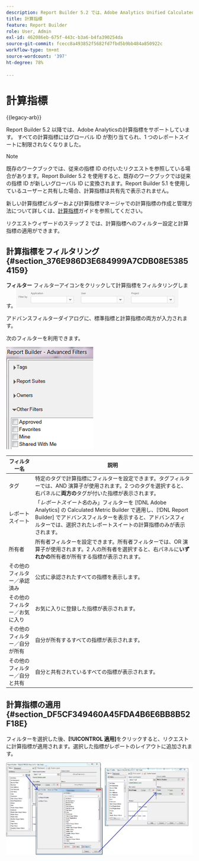 ```yaml
---
description: Report Builder 5.2 では、Adobe Analytics Unified Calculated Metrics がサポートされています。これにより、すべての計算指標にグローバル ID が付けられ、複数のレポートスイートで使用することができるようになりました。
title: 計算指標
feature: Report Builder
role: User, Admin
exl-id: 462086eb-675f-443c-b3a6-b4fa390254da
source-git-commit: fcecc8a493852f5682fd7fbd5b9bb484a850922c
workflow-type: tm+mt
source-wordcount: '397'
ht-degree: 78%

---
```


# 計算指標

{{legacy-arb}}

Report Builder 5.2 以降では、Adobe Analyticsの計算指標をサポートしています。 すべての計算指標にはグローバル ID が割り当てられ、1 つのレポートスイートに制限されなくなりました。

>[!NOTE]
>
>既存のワークブックでは、従来の指標 ID の付いたリクエストを参照している場合があります。Report Builder 5.2 を使用すると、既存のワークブックでは従来の指標 ID が新しいグローバル ID に変換されます。Report Builder 5.1 を使用しているユーザーと共有した場合、計算指標は共有先で表示されません。

新しい計算指標ビルダーおよび計算指標マネージャでの計算指標の作成と管理方法について詳しくは、[計算指標](https://experienceleague.adobe.com/docs/analytics/components/calculated-metrics/cm-overview.html?lang=ja)ガイドを参照してください。

リクエストウィザードのステップ 2 では、計算指標へのフィルター設定と計算指標の適用ができます。

## 計算指標をフィルタリング {#section_376E986D3E684999A7CDB08E53854159}

**フィルター** フィルターアイコンをクリックして計算指標をフィルタリングします。![ アプリケーション、ユーザー、プロジェクトの各フィールドを示すフィルターオプションのスクリーンショット。](/help/admin/admin/assets/filter.png)

アドバンスフィルターダイアログに、標準指標と計算指標の両方が入力されます。

次のフィルターを利用できます。

![ 次の表で説明されている詳細フィルターオプションを示すスクリーンショット。](assets/advanced_filters.png)

| フィルター名 | 説明 |
|---|---|
| タグ | 特定のタグで計算指標にフィルターを設定できます。タグフィルターでは、AND 演算子が使用されます。2 つのタグを選択すると、右パネルに&#x200B;**両方の**&#x200B;タグが付いた指標が表示されます。 |
| レポートスイート | 「*レポートスイート名*&#x200B;のみ」フィルターを [!DNL Adobe Analytics] の Calculated Metric Builder で適用し、[!DNL Report Builder] でアドバンスフィルターを表示すると、アドバンスフィルターでは、選択されたレポートスイートの計算指標のみが表示されます。 |
| 所有者 | 所有者フィルターを設定できます。所有者フィルターでは、OR 演算子が使用されます。2 人の所有者を選択すると、右パネルに&#x200B;**いずれかの**&#x200B;所有者が所有する指標が表示されます。 |
| その他のフィルター／承認済み | 公式に承認されたすべての指標を表示します。 |
| その他のフィルター／お気に入り | お気に入りに登録した指標が表示されます。 |
| その他のフィルター／自分が所有 | 自分が所有するすべての指標が表示されます。 |
| その他のフィルター／自分と共有 | 自分と共有されているすべての指標が表示されます。 |

## 計算指標の適用 {#section_DF5CF349460A45FDA4B6E6BB8B52F18E}

フィルターを選択した後、**[!UICONTROL 適用]**&#x200B;をクリックすると、リクエストに計算指標が適用されます。選択した指標がレポートのレイアウトに追加されます。

![ リクエストウィザードのステップ 2 を示すスクリーンショット – 詳細フィルターウィンドウと適用されたレポート指標を指すサイトの合計。](assets/filtering_for_metric.png)
